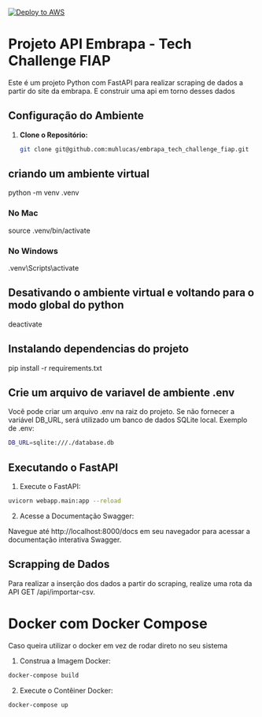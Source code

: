 [![Deploy to AWS](https://github.com/muhlucas/embrapa_tech_challenge_fiap/actions/workflows/main.yml/badge.svg)](https://github.com/muhlucas/embrapa_tech_challenge_fiap/actions/workflows/main.yml)

# Projeto API Embrapa - Tech Challenge FIAP

Este é um projeto Python com FastAPI para realizar scraping de dados a partir do site da embrapa.
E construir uma api em torno desses dados

## Configuração do Ambiente

1. **Clone o Repositório:**
   ```bash 
   git clone git@github.com:muhlucas/embrapa_tech_challenge_fiap.git
   
## criando um ambiente virtual

python -m venv .venv

### No Mac
source .venv/bin/activate

### No Windows
.venv\Scripts\activate

## Desativando o ambiente virtual e voltando para o modo global do python

deactivate

## Instalando dependencias do projeto

pip install -r requirements.txt

## Crie um arquivo de variavel de ambiente .env

Você pode criar um arquivo .env na raiz do projeto. Se não fornecer a variável DB_URL, será utilizado um banco de dados SQLite local.
Exemplo de .env:

   ```bash
   DB_URL=sqlite:///./database.db
   ```

## Executando o FastAPI

1.	Execute o FastAPI:
```bash
uvicorn webapp.main:app --reload
```

2. Acesse a Documentação Swagger:

Navegue até http://localhost:8000/docs em seu navegador para acessar a documentação interativa Swagger.


## Scrapping de Dados

Para realizar a inserção dos dados a partir do scraping, realize uma rota da API GET /api/importar-csv.

# Docker com Docker Compose

Caso queira utilizar o docker em vez de rodar direto no seu sistema 

1. Construa a Imagem Docker:
```bash
docker-compose build
```

2. Execute o Contêiner Docker:
```bash
docker-compose up
```






